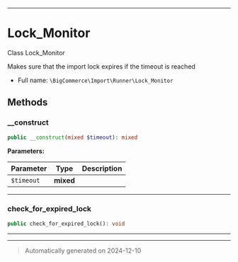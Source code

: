 ***

# Lock_Monitor

Class Lock_Monitor

Makes sure that the import lock expires if the timeout is reached

* Full name: `\BigCommerce\Import\Runner\Lock_Monitor`




## Methods


### __construct



```php
public __construct(mixed $timeout): mixed
```








**Parameters:**

| Parameter | Type | Description |
|-----------|------|-------------|
| `$timeout` | **mixed** |  |





***

### check_for_expired_lock



```php
public check_for_expired_lock(): void
```












***


***
> Automatically generated on 2024-12-10

